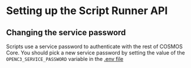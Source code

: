 # Setting up the Script Runner API

## Changing the service password

Scripts use a service password to authenticate with the rest of COSMOS Core.
You should pick a new service password by setting the value of the `OPENC3_SERVICE_PASSWORD` variable in the [.env file](../.env)
